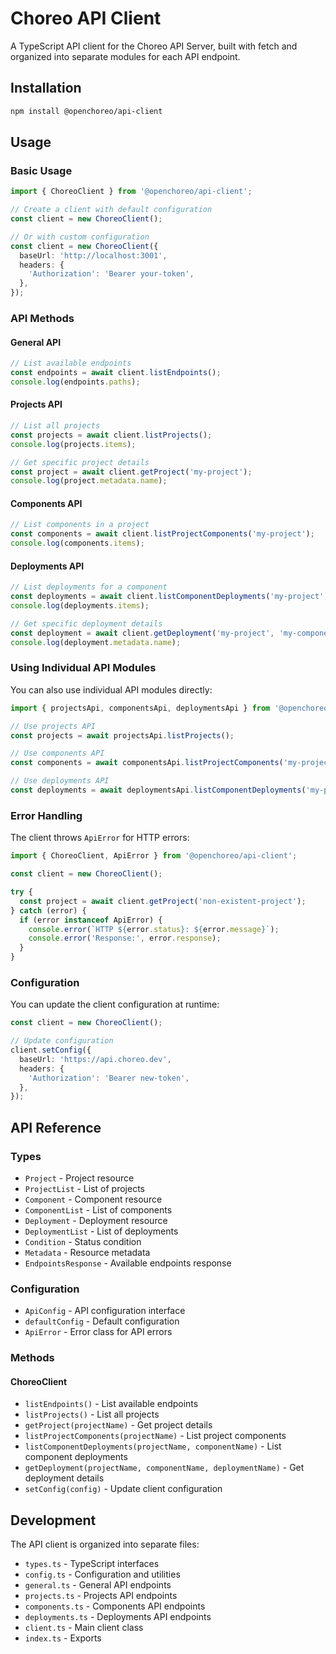# Choreo API Client

A TypeScript API client for the Choreo API Server, built with fetch and organized into separate modules for each API endpoint.

## Installation

```bash
npm install @openchoreo/api-client
```

## Usage

### Basic Usage

```typescript
import { ChoreoClient } from '@openchoreo/api-client';

// Create a client with default configuration
const client = new ChoreoClient();

// Or with custom configuration
const client = new ChoreoClient({
  baseUrl: 'http://localhost:3001',
  headers: {
    'Authorization': 'Bearer your-token',
  },
});
```

### API Methods

#### General API

```typescript
// List available endpoints
const endpoints = await client.listEndpoints();
console.log(endpoints.paths);
```

#### Projects API

```typescript
// List all projects
const projects = await client.listProjects();
console.log(projects.items);

// Get specific project details
const project = await client.getProject('my-project');
console.log(project.metadata.name);
```

#### Components API

```typescript
// List components in a project
const components = await client.listProjectComponents('my-project');
console.log(components.items);
```

#### Deployments API

```typescript
// List deployments for a component
const deployments = await client.listComponentDeployments('my-project', 'my-component');
console.log(deployments.items);

// Get specific deployment details
const deployment = await client.getDeployment('my-project', 'my-component', 'my-deployment');
console.log(deployment.metadata.name);
```

### Using Individual API Modules

You can also use individual API modules directly:

```typescript
import { projectsApi, componentsApi, deploymentsApi } from '@openchoreo/api-client';

// Use projects API
const projects = await projectsApi.listProjects();

// Use components API
const components = await componentsApi.listProjectComponents('my-project');

// Use deployments API
const deployments = await deploymentsApi.listComponentDeployments('my-project', 'my-component');
```

### Error Handling

The client throws `ApiError` for HTTP errors:

```typescript
import { ChoreoClient, ApiError } from '@openchoreo/api-client';

const client = new ChoreoClient();

try {
  const project = await client.getProject('non-existent-project');
} catch (error) {
  if (error instanceof ApiError) {
    console.error(`HTTP ${error.status}: ${error.message}`);
    console.error('Response:', error.response);
  }
}
```

### Configuration

You can update the client configuration at runtime:

```typescript
const client = new ChoreoClient();

// Update configuration
client.setConfig({
  baseUrl: 'https://api.choreo.dev',
  headers: {
    'Authorization': 'Bearer new-token',
  },
});
```

## API Reference

### Types

- `Project` - Project resource
- `ProjectList` - List of projects
- `Component` - Component resource
- `ComponentList` - List of components
- `Deployment` - Deployment resource
- `DeploymentList` - List of deployments
- `Condition` - Status condition
- `Metadata` - Resource metadata
- `EndpointsResponse` - Available endpoints response

### Configuration

- `ApiConfig` - API configuration interface
- `defaultConfig` - Default configuration
- `ApiError` - Error class for API errors

### Methods

#### ChoreoClient

- `listEndpoints()` - List available endpoints
- `listProjects()` - List all projects
- `getProject(projectName)` - Get project details
- `listProjectComponents(projectName)` - List project components
- `listComponentDeployments(projectName, componentName)` - List component deployments
- `getDeployment(projectName, componentName, deploymentName)` - Get deployment details
- `setConfig(config)` - Update client configuration

## Development

The API client is organized into separate files:

- `types.ts` - TypeScript interfaces
- `config.ts` - Configuration and utilities
- `general.ts` - General API endpoints
- `projects.ts` - Projects API endpoints
- `components.ts` - Components API endpoints
- `deployments.ts` - Deployments API endpoints
- `client.ts` - Main client class
- `index.ts` - Exports 